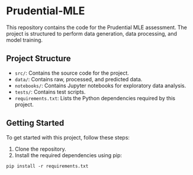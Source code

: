# Prudential-MLE

This repository contains the code for the Prudential MLE assessment. The project is structured to perform data generation, data processing, and model training.

## Project Structure

- `src/`: Contains the source code for the project.
- `data/`: Contains raw, processed, and predicted data.
- `notebooks/`: Contains Jupyter notebooks for exploratory data analysis.
- `tests/`: Contains test scripts.
- `requirements.txt`: Lists the Python dependencies required by this project.

## Getting Started

To get started with this project, follow these steps:

1. Clone the repository.
2. Install the required dependencies using pip:

```
pip install -r requirements.txt
```